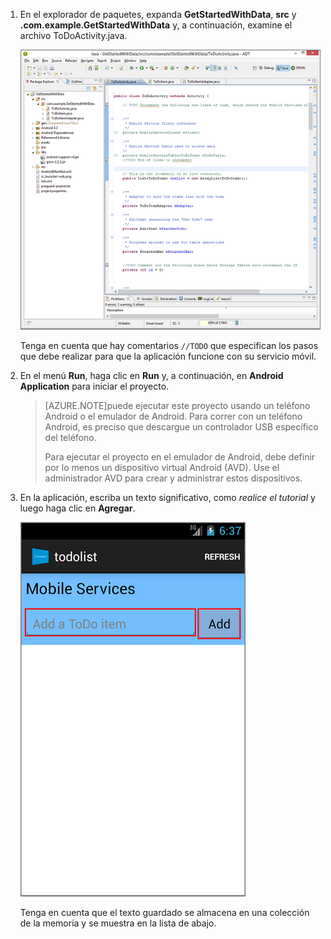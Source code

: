 1. En el explorador de paquetes, expanda **GetStartedWithData**, **src** y **.com.example.GetStartedWithData** y, a continuación, examine el archivo ToDoActivity.java.

   	![](./media/download-android-sample-code/mobile-eclipse-project.png)

   	Tenga en cuenta que hay comentarios `//TODO` que especifican los pasos que debe realizar para que la aplicación funcione con su servicio móvil.

2. En el menú **Run**, haga clic en **Run** y, a continuación, en **Android Application** para iniciar el proyecto.

	> [AZURE.NOTE]puede ejecutar este proyecto usando un teléfono Android o el emulador de Android. Para correr con un teléfono Android, es preciso que descargue un controlador USB específico del teléfono.
	>
	> Para ejecutar el proyecto en el emulador de Android, debe definir por lo menos un dispositivo virtual Android (AVD). Use el administrador AVD para crear y administrar estos dispositivos.

3. En la aplicación, escriba un texto significativo, como _realice el tutorial_ y luego haga clic en **Agregar**.

   	![](./media/download-android-sample-code/mobile-quickstart-startup-android.png)

   	Tenga en cuenta que el texto guardado se almacena en una colección de la memoria y se muestra en la lista de abajo.
<!--HONumber=54-->